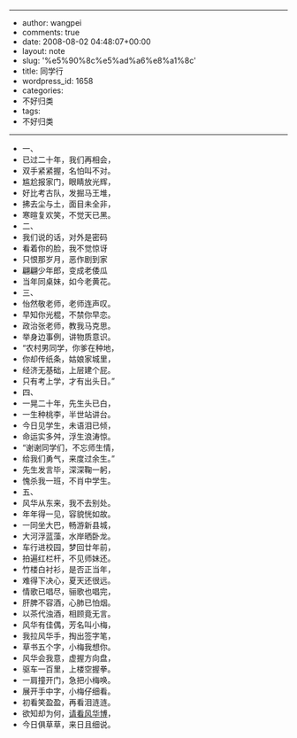 - --
- author: wangpei
- comments: true
- date: 2008-08-02 04:48:07+00:00
- layout: note
- slug: '%e5%90%8c%e5%ad%a6%e8%a1%8c'
- title: 同学行
- wordpress_id: 1658
- categories:
- 不好归类
- tags:
- 不好归类
- --
- 一、
- 已过二十年，我们再相会，
- 双手紧紧握，名怕叫不对。
- 尴尬报家门，眼睛放光辉，
- 好比考古队，发掘马王堆，
- 拂去尘与土，面目未全非，
- 寒暄复欢笑，不觉天已黑。
- 二、
- 我们说的话，对外是密码
- 看着你的脸，我不觉惊讶
- 只恨那岁月，恶作剧到家
- 翩翩少年郎，变成老倭瓜
- 当年同桌妹，如今老黄花。
- 三、
- 怡然敬老师，老师连声叹。
- 早知你光棍，不禁你早恋。
- 政治张老师，教我马克思。
- 举身边事例，讲物质意识。
- “农村男同学，你爹在种地，
- 你却传纸条，姑娘家城里，
- 经济无基础，上层建个屁。
- 只有考上学，才有出头日。”
- 四、
- 一晃二十年，先生头已白，
- 一生种桃李，半世站讲台。
- 今日见学生，未语泪已倾，
- 命运实多舛，浮生浪涛惊。
- “谢谢同学们，不忘师生情，
- 给我们勇气，来度过余生。”
- 先生发言毕，深深鞠一躬，
- 愧杀我一班，不肖中学生。
- 五、
- 风华从东来，我不去别处。
- 年年得一见，容貌恍如故。
- 一同坐大巴，畅游新县城，
- 大河浮蓝藻，水岸晒卧龙。
- 车行进校园，梦回廿年前，
- 拍遍红栏杆，不见师妹还。
- 竹楼白衬衫，是否正当年，
- 难得下决心，夏天还很远。
- 情歌已唱尽，骊歌也唱完，
- 肝脾不容酒，心肺已怕烟。
- 以茶代浊酒，相顾竟无言。
- 风华有佳偶，芳名叫小梅，
- 我拉风华手，掏出签字笔，
- 草书五个字，小梅我想你。
- 风华会我意，虚握方向盘，
- 驱车一百里，上楼空握拳。
- 一肩撞开门，急把小梅唤。
- 展开手中字，小梅仔细看。
- 初看笑盈盈，再看泪涟涟。
- 欲知却为何，[请看风华博](http://fenghua09.blogbus.com/logs/26297592.html)，
- 今日俱草草，来日且细说。
